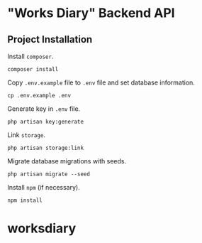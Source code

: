 # "Works Diary" Backend API

## Project Installation

Install ```composer```.
```
composer install
```

Copy ```.env.example``` file to ```.env``` file and set database information.
```
cp .env.example .env
```

Generate key in ```.env``` file.
```
php artisan key:generate
```

Link ```storage```.
```
php artisan storage:link
```

Migrate database migrations with seeds.
```
php artisan migrate --seed
```

Install ```npm``` (if necessary).
```
npm install
```
# worksdiary
